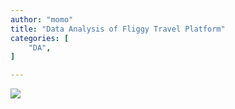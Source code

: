 ```yaml
---
author: "momo"
title: "Data Analysis of Fliggy Travel Platform"
categories: [
    "DA",
]

---
```


![](https://halfbit.oss-cn-hangzhou.aliyuncs.com/IMG_00001.jpeg)
